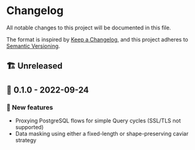 <!--
SPDX-FileCopyrightText:  Copyright © 2022 The Fern Authors <team@fernproxy.io>
SPDX-License-Identifier: Apache-2.0
-->

# Changelog
All notable changes to this project will be documented in this file.

The format is inspired by [Keep a Changelog](https://keepachangelog.com/en/1.0.0/),
and this project adheres to [Semantic Versioning](https://semver.org/spec/v2.0.0.html).

## 🏗️ Unreleased

## 🚀 0.1.0 - 2022-09-24
### 🎁 New features
- Proxying PostgreSQL flows for simple Query cycles (SSL/TLS not supported)
- Data masking using either a fixed-length or shape-preserving caviar strategy

<!--
## 🚀 MAJOR.MINOR.PATCH - YYYY-MM-DD
### 🎁 New features
### ✨ Enhancements
### 🐛 Bug fixes
### 🔒 Security fixes
### ⚒️ Breaking changes
### 🧹 Deprecations
-->
